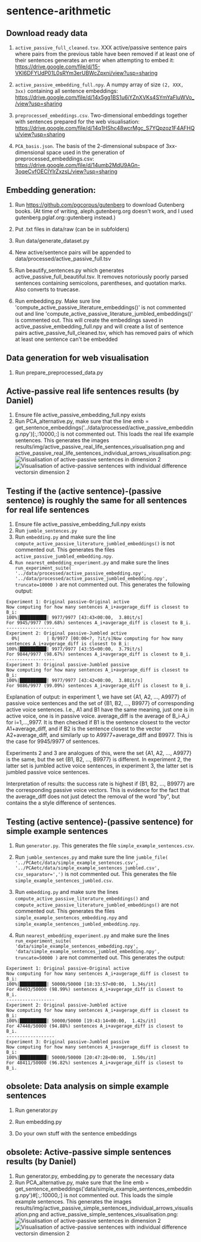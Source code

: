 # sentence-arithmetic

## Download ready data

1. `active_passive_full_cleaned.tsv`. XXX active/passive sentence pairs where pairs from the previous table have been removed if at least one of their sentences generates an error when attempting to embed it: https://drive.google.com/file/d/15-VKI6DFYUdP01L0sRYm3erUBWcZpxni/view?usp=sharing

2. `active_passive_embedding_full.npy`. A numpy array of size `(2, XXX, 3xx)` containing all sentence embeddings: https://drive.google.com/file/d/14x5gg1BS1u6iYZnXVKs4SYmYaFluWVo_/view?usp=sharing

3. `preprocessed_embeddings.csv`. Two-dimensional embeddings together with sentences prepared for the web visualisation: https://drive.google.com/file/d/14q1HShc48wcrMgc_S7YQpzoz1F4AFHQu/view?usp=sharing

4. `PCA_basis.json`. The basis of the 2-dimensional subspace of 3xx-dimensional space used in the generation of preprocessed_embeddings.csv: https://drive.google.com/file/d/14umb2MdU9AGn-3oqeCvfOECIYlrZxzsL/view?usp=sharing

## Embedding generation:

1. Run https://github.com/pgcorpus/gutenberg to download Gutenberg books. (At time of writing, aleph.gutenberg.org doesn't work, and I used gutenberg.pglaf.org::gutenberg instead.)
   
2. Put .txt files in data/raw (can be in subfolders)

3. Run data/generate_dataset.py

4. New active/sentence pairs will be appended to data/processed/active_passive_full.tsv

5. Run beautify_sentences.py which generates active_passive_full_beautiful.tsv. It removes notoriously poorly parsed sentences containing semicolons, parentheses, and quotation marks. Also converts to truecase.

6. Run embedding.py. Make sure line 'compute_active_passive_literature_embeddings()' is not commented out and line 'compute_active_passive_literature_jumbled_embeddings()' is commented out. This will create the embeddings saved in active_passive_embedding_full.npy and will create a list of sentence pairs active_passive_full_cleaned.tsv, which has removed pairs of which at least one sentence can't be embedded

## Data generation for web visualisation

1. Run prepare_preprocessed_data.py

   
## Active-passive real life sentences results (by Daniel)

1. Ensure file active_passive_embedding_full.npy exists
2. Run PCA_alternative.py, make sure that the line emb = get_sentence_embeddings('../data/processed/active_passive_embedding.npy')[:,:10000,:] is not commented out. This loads the real life example sentences. This generates the images results/img/active_passive_real_life_sentences_visualisation.png and active_passive_real_life_sentences_individual_arrows_visualisation.png:
   ![Visualisation of active-passive sentences in dimension 2](results/img/active_passive_real_life_sentences_visualisation.png)
   ![Visualisation of active-passive sentences with individual difference vectorsin dimension 2](results/img/active_passive_real_life_sentences_individual_arrows_visualisation.png)
   
## Testing if the (active sentence)-(passive sentence) is roughly the same for all sentences for real life sentences

1. Ensure file active_passive_embedding_full.npy exists
2. Run `jumble_sentences.py`
3. Run `embedding.py` and make sure the line
 `compute_active_passive_literature_jumbled_embeddings()`
is not commented out. This generates the files `active_passive_jumbled_embedding.npy`.
4. `Run nearest_embedding_experiment.py` and make sure the lines `    run_experiment_suite(
        '../data/processed/active_passive_embedding.npy',
        '../data/processed/active_passive_jumbled_embedding.npy',
        truncate=10000
    )` are not commented out. This generates the following output:
```
Experiment 1: Original passive-Original active
Now computing for how many sentences A_i+avgerage_diff is closest to B_i:
100%|██████████| 9977/9977 [43:43<00:00,  3.80it/s]
For 9945/9977 (99.68%) sentences A_i+avgerage_diff is closest to B_i.
------------------
Experiment 2: Original passive-Jumbled active
  0%|          | 0/9977 [00:00<?, ?it/s]Now computing for how many sentences A_i+avgerage_diff is closest to B_i:
100%|██████████| 9977/9977 [43:55<00:00,  3.79it/s]
For 9844/9977 (98.67%) sentences A_i+avgerage_diff is closest to B_i.
------------------
Experiment 3: Original passive-Jumbled passive
Now computing for how many sentences A_i+avgerage_diff is closest to B_i:
100%|██████████| 9977/9977 [43:42<00:00,  3.80it/s]
For 9886/9977 (99.09%) sentences A_i+avgerage_diff is closest to B_i.
```

Explanation of output:
in experiment 1, we have set {A1, A2, ..., A9977} of passive voice sentences and the set of {B1, B2, ..., B9977} of corresponding active voice sentences. I.e., A1 and B1 have the same meaning, just one is in active voice, one is in passive voice. average_diff is the average of B_i-A_i for i=1,...,9977. It is then checked if B1 is the sentence closest to the vector A1+average_diff, and if B2 is the sentence closest to the vector A2+average_diff, and similarly up to A9977+average_diff and B9977. This is the case for 9945/9977 of sentences. 

Experiments 2 and 3 are analogues of this, were the set {A1, A2, ..., A9977} is the same, but the set {B1, B2, ..., B9977} is different. In experiment 2, the latter set is jumbled active voice sentences, in experiment 3, the latter set is jumbled passive voice sentences.

Interpretation of results:
the success rate is highest if {B1, B2, ..., B9977} are the corresponding passive voice vectors. This is evidence for the fact that the average_diff does not just detect the removal of the word "by", but contains the a style difference of sentences.

## Testing (active sentence)-(passive sentence) for simple example sentences

1. Run `generator.py`. This generates the file `simple_example_sentences.csv`.
   
2. Run `jumble_sentences.py` and make sure the line 
`jumble_file(
        '../PCAetc/data/simple_example_sentences.csv',
        '../PCAetc/data/simple_example_sentences_jumbled.csv',
        csv_separator=',')`
   is not commented out. This generates the file `simple_example_sentences_jumbled.csv`.

3. Run `embedding.py` and make sure the lines     `compute_active_passive_literature_embeddings()` and `compute_active_passive_literature_jumbled_embeddings()` are not commented out. This generates the files `simple_example_sentences_embedding.npy` and `simple_example_sentences_jumbled_embedding.npy`.

4. Run `nearest_embedding_experiment.py` and make sure the lines `run_experiment_suite(
        'data/simple_example_sentences_embedding.npy',
        'data/simple_example_sentences_jumbled_embedding.npy',
        truncate=50000
    )`
   are not commented out. This generates the output:
```   
Experiment 1: Original passive-Original active
Now computing for how many sentences A_i+avgerage_diff is closest to B_i:
100%|██████████| 50000/50000 [18:33:57<00:00,  1.34s/it]
For 49493/50000 (98.99%) sentences A_i+avgerage_diff is closest to B_i.
------------------
Experiment 2: Original passive-Jumbled active
Now computing for how many sentences A_i+avgerage_diff is closest to B_i:
100%|██████████| 50000/50000 [19:43:14<00:00,  1.42s/it]
For 47440/50000 (94.88%) sentences A_i+avgerage_diff is closest to B_i.
------------------
Experiment 3: Original passive-Jumbled passive
Now computing for how many sentences A_i+avgerage_diff is closest to B_i:
100%|██████████| 50000/50000 [20:47:28<00:00,  1.50s/it]
For 48411/50000 (96.82%) sentences A_i+avgerage_diff is closest to B_i.
```

## obsolete: Data analysis on simple example sentences

1. Run generator.py

2. Run embedding.py

3. Do your own stuff with the sentence embeddings

## obsolete: Active-passive simple sentences results (by Daniel)

1. Run generator.py, embedding.py to generate the necessary data
2. Run PCA_alternative.py, make sure that the line emb = get_sentence_embeddings('data/simple_example_sentences_embedding.npy')#[:,:10000,:] is not commented out. This loads the simple example sentences. This generates the images results/img/active_passive_simple_sentences_individual_arrows_visualisation.png and active_passive_simple_sentences_visualisation.png:
   ![Visualisation of active-passive sentences in dimension 2](results/img/active_passive_simple_sentences_visualisation.png)
   ![Visualisation of active-passive sentences with individual difference vectorsin dimension 2](results/img/active_passive_simple_sentences_individual_arrows_visualisation.png)